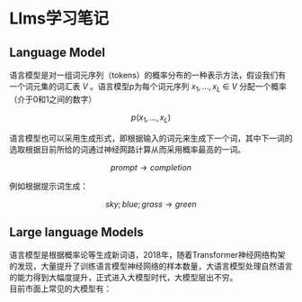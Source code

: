 # Llms学习笔记  
## Language Model
语言模型是对一组词元序列（tokens）的概率分布的一种表示方法，假设我们有一个词元集的词汇表 $V$ 。语言模型p为每个词元序列 $x_{1},...,x_{L}$ ∈ $V$ 分配一个概率（介于0和1之间的数字）

$$
p(x_1, \dots, x_L)
$$  

语言模型也可以采用生成形式，即根据输入的词元来生成下一个词，其中下一词的选取根据目前所给的词通过神经网路计算从而采用概率最高的一词。  

$$
prompt→completion
$$

例如根据提示词生成：

$$
sky;blue;grass→green
$$  

  
## Large language Models
语言模型是根据概率论等生成新词语，2018年，随着Transformer神经网络构架的发现，大量提升了训练语言模型神经网络的样本数量，大语言模型处理自然语言的能力得到大幅度提升，正式进入大模型时代，大模型层出不穷。  
目前市面上常见的大模型有：



